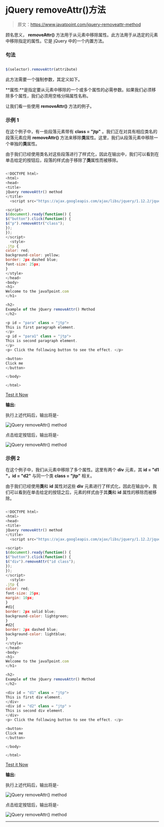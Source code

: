 # jQuery removeAttr()方法

> 原文：<https://www.javatpoint.com/jquery-removeattr-method>

顾名思义， **removeAttr()** 方法用于从元素中移除属性。此方法用于从选定的元素中移除指定的属性。它是 jQuery 中的一个内置方法。

### 句法

```js

$(selector).removeAttr(attribute)

```

此方法需要一个强制参数，其定义如下。

**属性:**是指定要从元素中移除的一个或多个属性的必需参数。如果我们必须移除多个属性，我们必须用空格分隔属性名称。

让我们看一些使用 **removeAttr()** 方法的例子。

### 示例 1

在这个例子中，有一些段落元素带有 **class = "jtp"** 。我们正在对具有相应类名的段落元素应用 **removeAttr()** 方法来移除**类**属性。这里，我们从段落元素中移除一个单独的**类**属性。

由于我们已经使用类名对这些段落进行了样式化，因此在输出中，我们可以看到在单击给定的按钮后，段落的样式由于移除了**类**属性而被移除。

```js

<!DOCTYPE html>
<html>
<head>
<title>
jQuery removeAttr() method
</title>
  <script src="https://ajax.googleapis.com/ajax/libs/jquery/1.12.2/jquery.min.js"> </script>

<script>
$(document).ready(function() {
$("button").click(function() {
$("p").removeAttr("class");
});
});
</script>
  <style>
.jtp {
color: red;
background-color: yellow;
border: 2px dashed blue;
font-size: 25px;
}
</style>
</head>
<body>
<h1>
Welcome to the javaTpoint.com
</h1>

<h2>
Example of the jQuery removeAttr() Method
</h2>

<p id = "para" class = "jtp">
This is first paragraph element.
</p>
<p id = "para1" class = "jtp">
This is second paragraph element.
</p>
<p> Click the following button to see the effect. </p>

<button>
Click me
</button>

</body>

</html>

```

[Test it Now](https://www.javatpoint.com/oprweb/test.jsp?filename=jquery-removeattr-method1)

**输出:**

执行上述代码后，输出将是-

![jQuery removeAttr() method](img/fa3f3be44c1ff681fe90933a1f601976.png)

点击给定按钮后，输出将是-

![jQuery removeAttr() method](img/6cd996c4fb158ddd0a378b7c0777f08a.png)

### 示例 2

在这个例子中，我们从元素中移除了多个属性。这里有两个 **div** 元素，其 **id = "d1 "，id = "d2"** 与同一个类 **class = "jtp"** 相关。

由于我们已经使用**类**和 **id** 属性对这些 **div** 元素进行了样式化，因此在输出中，我们可以看到在单击给定的按钮之后，元素的样式由于其**类**和 **id** 属性的移除而被移除。

```js

<!DOCTYPE html>
<html>
<head>
<title>
jQuery removeAttr() method
</title>
  <script src="https://ajax.googleapis.com/ajax/libs/jquery/1.12.2/jquery.min.js"> </script>

<script>
$(document).ready(function() {
$("button").click(function() {
$("div").removeAttr("id class");
});
});
</script>
  <style>
.jtp {
color: red;
font-size: 25px;
margin: 10px;
}
#d1{
border: 2px solid blue;
background-color: lightgreen;
}
#d2{
border: 2px dashed blue;
background-color: lightblue;
}
</style>
</head>
<body>
<h1>
Welcome to the javaTpoint.com
</h1>

<h2>
Example of the jQuery removeAttr() Method
</h2>

<div id = "d1" class = "jtp">
This is first div element.
</div>
<div id = "d2" class = "jtp" >
This is second div element.
</div>
<p> Click the following button to see the effect. </p>

<button>
Click me
</button>

</body>

</html>

```

[Test it Now](https://www.javatpoint.com/oprweb/test.jsp?filename=jquery-removeattr-method2)

**输出:**

执行上述代码后，输出将是-

![jQuery removeAttr() method](img/cd92e06aa5716b2d20a78dee6a3deab8.png)

点击给定按钮后，输出将是-

![jQuery removeAttr() method](img/284a52f3553cd8e35530ecf0e3ec47bb.png)

* * *